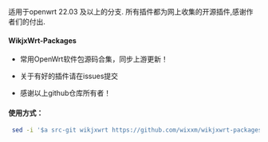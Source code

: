 适用于openwrt 22.03 及以上的分支.
所有插件都为网上收集的开源插件,感谢作者们的付出.
#### WikjxWrt-Packages

*  常用OpenWrt软件包源码合集，同步上游更新！

*  关于有好的插件请在issues提交

*  感谢以上github仓库所有者！
#### 使用方式：

```bash
 sed -i '$a src-git wikjxwrt https://github.com/wixxm/wikjxwrt-packages' feeds.conf.default
```
